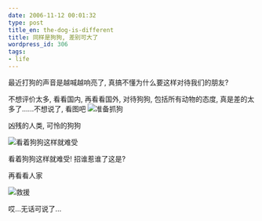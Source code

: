 ```yaml
---
date: 2006-11-12 00:01:32
type: post
title_en: the-dog-is-different
title: 同样是狗狗, 差别可大了
wordpress_id: 306
tags:
- life
---
```


最近打狗的声音是越喊越响亮了, 真搞不懂为什么要这样对待我们的朋友?

不想评价太多, 看看国内, 再看看国外, 对待狗狗, 包括所有动物的态度, 真是差的太多了......不想说了, 看图吧
![准备抓狗](http://album.sina.com.cn/pic/4b084ad102000f5v)

凶残的人类, 可怜的狗狗

![看着狗狗这样就难受](http://album.sina.com.cn/pic/4b084ad102000f5w)

看着狗狗这样就难受! 招谁惹谁了这是?

再看看人家

![救援](http://album.sina.com.cn/pic/4b084ad102000f5u)

哎...无话可说了...
